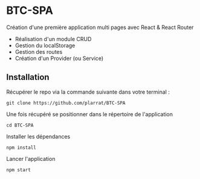 # BTC-SPA

Création d'une première application multi pages avec React & React Router

- Réalisation d'un module CRUD
- Gestion du localStorage
- Gestion des routes
- Création d'un Provider (ou Service)

## Installation

Récupérer le repo via la commande suivante dans votre terminal :

`git clone https://github.com/plarrat/BTC-SPA`

Une fois récupéré se positionner dans le répertoire de l'application

`cd BTC-SPA`

Installer les dépendances

`npm install`

Lancer l'application

`npm start`
